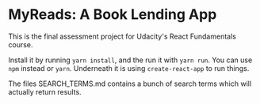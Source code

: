 # MyReads: A Book Lending App

This is the final assessment project for Udacity's React Fundamentals course.

Install it by running `yarn install`, and the run it with `yarn run`. You can use `npm` instead or `yarn`. Underneath it is using `create-react-app` to run things. 

The files SEARCH_TERMS.md contains a bunch of search terms which will actually return results.